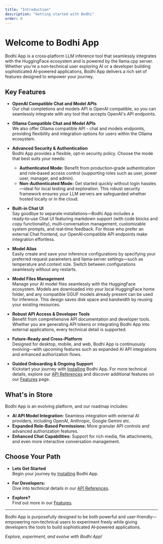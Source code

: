 ```yaml
---
title: "Introduction"
description: "Getting started with Bodhi"
order: 0
---
```


# Welcome to Bodhi App

Bodhi App is a cross‑platform LLM inference tool that seamlessly integrates with the HuggingFace ecosystem and is powered by the llama.cpp server. Whether you're a non‑technical user exploring AI or a developer building sophisticated AI‑powered applications, Bodhi App delivers a rich set of features designed to empower your journey.

## Key Features
- **OpenAI Compatible Chat and Model APIs**  
  Our chat completions and models API is OpenAI compatible, so you can seamlessly integrate with any tool that accepts OpenAI's API endpoints.

- **Ollama Compatible Chat and Model APIs**  
  We also offer Ollama compatible API - chat and models endpoints, providing flexibility and integration options for users within the Ollama ecosystem.

- **Advanced Security & Authentication**  
  Bodhi App provides a flexible, opt‑in security policy. Choose the mode that best suits your needs:  
  - **Authenticated Mode:** Benefit from production‑grade authentication and role‑based access control (supporting roles such as user, power user, manager, and admin).  
  - **Non‑Authenticated Mode:** Get started quickly without login hassles—ideal for local testing and exploration.
  This robust security framework ensures your LLM servers are safeguarded whether hosted locally or in the cloud.

- **Built-in Chat UI**  
  Say goodbye to separate installations—Bodhi App includes a ready‑to‑use Chat UI featuring markdown support (with code blocks and copy functionality), multi‑conversation management, customizable system prompts, and real‑time feedback. For those who prefer an external Chat frontend, our OpenAI‑compatible API endpoints make integration effortless.

- **Model Alias**  
  Easily create and save your inference configurations by specifying your preferred request parameters and llama‑server settings—such as temperature and context size. Switch between configurations seamlessly without any restarts.

- **Model Files Management**  
  Manage your AI model files seamlessly with the HuggingFace ecosystem. Models are downloaded into your local HuggingFace home folder, and any compatible GGUF models already present can be used for inference. This design saves disk space and bandwidth by reusing your existing resources.

- **Robust API Access & Developer Tools**  
  Benefit from comprehensive API documentation and developer tools. Whether you are generating API tokens or integrating Bodhi App into external applications, every technical detail is supported.

- **Future‑Ready and Cross‑Platform**  
  Designed for desktop, mobile, and web, Bodhi App is continuously evolving—with upcoming features such as expanded AI API integrations and enhanced authorization flows.

- **Guided Onboarding & Ongoing Support**  
  Kickstart your journey with [Installing](/docs/install/) Bodhi App. For more technical details, explore our [API References](/docs/features/openapi-docs/) and discover additional features on our [Features](/docs/features/) page.

## What's in Store

Bodhi App is an evolving platform, and our roadmap includes:
- **AI API Model Integration:** Seamless integration with external AI providers, including OpenAI, Anthropic, Google Gemini etc.
- **Expanded Role‑Based Permissions:** More granular API controls and advanced authorization features.
- **Enhanced Chat Capabilities:** Support for rich media, file attachments, and even more interactive conversation management.

## Choose Your Path

- **Lets Get Started**  
  Begin your journey by [Installing](/docs/install/) Bodhi App.

- **For Developers:**  
  Dive into technical details in our [API References](/docs/features/openapi-docs/).

- **Explore?**  
  Find out more in our [Features](/docs/features/).

---

Bodhi App is purposefully designed to be both powerful and user‑friendly—empowering non‑technical users to experiment freely while giving developers the tools to build sophisticated AI‑powered applications.

*Explore, experiment, and evolve with Bodhi App!* 